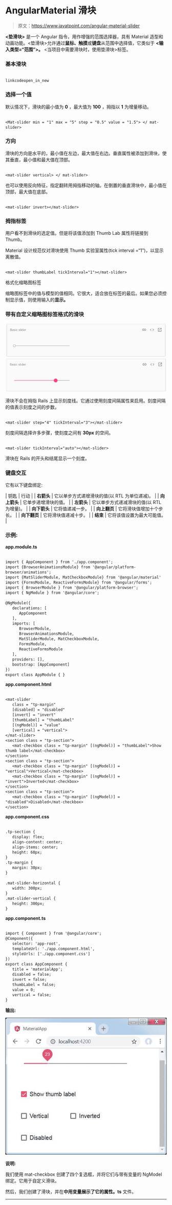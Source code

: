 # AngularMaterial 滑块

> 原文：<https://www.javatpoint.com/angular-material-slider>

**<垫滑块>** 是一个 Angular 指令，用作增强的范围选择器，具有 Material 造型和动画功能。<垫滑块>允许通过**鼠标、触摸**或**键盘**从范围中选择值，它类似于 **<输入类型=“范围”>。** <当项目中需要滑块时，使用垫滑块>标签。

### 基本滑块

```

linkcodeopen_in_new

```

### 选择一个值

默认情况下，滑块的最小值为 **0** ，最大值为 **100** ，拇指以 **1** 为增量移动。

```

<Mat-slider min = "1" max = "5" step = "0.5" value = "1.5"> </ mat-slider>

```

### 方向

滑块的方向是水平的，最小值在左边，最大值在右边。垂直属性被添加到滑块，使其垂直，最小值和最大值在顶部。

```

<mat-slider vertical> </ mat-slider>

```

也可以使用反向特征，指定翻转用拇指移动的轴。在倒置的垂直滑块中，最小值在顶部，最大值在底部。

```

<mat-slider invert></mat-slider>

```

### 拇指标签

用户看不到滑块的选定值。但是将该值添加到 Thumb Lab 属性将链接到 Thumb。

Material 设计规范仅对滑块使用 Thumb 实验室属性(tick interval =“1”)，以显示离散值。

```

<mat-slider thumbLabel tickInterval="1"></mat-slider>

```

格式化缩略图标签

缩略图标签中的值与模型的值相同。它很大，适合放在标签的最后。如果您必须控制显示值，则使用输入的**显示。**

### 带有自定义缩略图标签格式的滑块

![Angular Material Slider](img/f1138572ca9662af16923ec3615cddfd.png)
![Angular Material Slider](img/554e63d2b977ca1b8009409be6e080a8.png)

滑块不会在拇指 Rails 上显示刻度线。它通过使用刻度间隔属性来启用。刻度间隔的值表示刻度之间的步数。

```

<mat-slider step="4" tickInterval="3"></mat-slider>

```

刻度间隔选择许多步骤，使刻度之间有 **30px** 的空间。

```

<mat-slider tickInterval="auto"></mat-slider>

```

滑块在 Rails 的开头和结尾显示一个刻度。

### 键盘交互

它有以下键盘绑定:

| 钥匙 | 行动 |
| **右箭头** | 它以单步方式递增滑块的值(以 RTL 为单位递减)。 |
| **向上箭头** | 它单步递增滑块的值。 |
| **左箭头** | 它以单步方式递减滑块的值(以 RTL 为增量)。 |
| **向下箭头** | 它将值递减一步。 |
| **向上翻页** | 它将滑块值增加十个步长。 |
| **向下翻页** | 它将滑块值递减十步。 |
| **结束** | 它将该值设置为最大可能值。 |

### 示例:

**app.module.ts**

```

import { AppComponent } from './app.component';
import {BrowserAnimationsModule} from '@angular/platform-browser/animations';
import {MatSliderModule, MatCheckboxModule} from '@angular/material'
import {FormsModule, ReactiveFormsModule} from '@angular/forms';
import { BrowserModule } from '@angular/platform-browser';
import { NgModule } from '@angular/core';

@NgModule({
   declarations: [
      AppComponent
   ],
   imports: [
      BrowserModule,
      BrowserAnimationsModule,
      MatSliderModule, MatCheckboxModule,
      FormsModule,
      ReactiveFormsModule
   ],
   providers: [],
   bootstrap: [AppComponent]
})
export class AppModule { }

```

**app.component.html**

```

<mat-slider
   class = "tp-margin"
   [disabled] = "disabled"
   [invert] = "invert"      
   [thumbLabel] = "thumbLabel"     
   [(ngModel)] = "value"
   [vertical] = "vertical">
</mat-slider>
<section class = "tp-section">
   <mat-checkbox class = "tp-margin" [(ngModel)] = "thumbLabel">Show thumb label</mat-checkbox>
</section>
<section class = "tp-section">
   <mat-checkbox class = "tp-margin" [(ngModel)] = "vertical">Vertical</mat-checkbox>
   <mat-checkbox class = "tp-margin" [(ngModel)] = "invert">Inverted</mat-checkbox>
</section>
<section class = "tp-section">
   <mat-checkbox class = "tp-margin" [(ngModel)] = "disabled">Disabled</mat-checkbox>
</section>

```

**app.component.css**

```

.tp-section {
   display: flex;
   align-content: center;
   align-items: center;
   height: 60px;
}
.tp-margin {
   margin: 30px;
}

.mat-slider-horizontal {
   width: 300px;
}
.mat-slider-vertical {
   height: 300px;
}

```

**app.component.ts**

```

import { Component } from '@angular/core';
@Component({
   selector: 'app-root',
   templateUrl: './app.component.html',
   styleUrls: ['./app.component.css']
})
export class AppComponent {
   title = 'materialApp'; 
   disabled = false;
   invert = false;
   thumbLabel = false;
   value = 0;
   vertical = false;
}

```

**输出:**

![Angular Material Slider](img/7dab42812bd410b54b0e2ac82258c4ff.png)

**说明:**

我们使用 mat-checkbox 创建了四个复选框，并将它们与带有变量的 NgModel 绑定。它用于自定义滑块。

然后，我们创建了滑块，并在**中用变量展示了它的属性。ts** 文件。

* * *